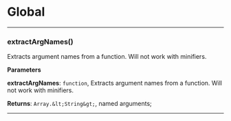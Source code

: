 # Global





* * *

### extractArgNames() 

Extracts argument names from a function. Will not
work with minifiers.

**Parameters**

**extractArgNames**: `function`, Extracts argument names from a function. Will not
work with minifiers.

**Returns**: `Array.&lt;String&gt;`, named arguments;



* * *










